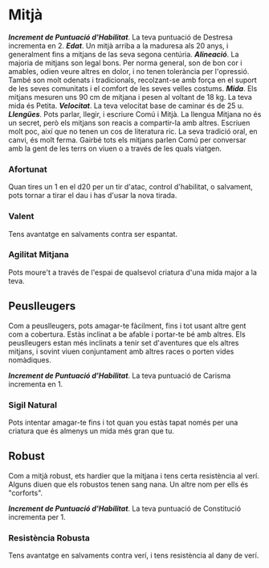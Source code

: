 # Mitjà

***Increment de Puntuació d'Habilitat***. La teva puntuació de Destresa incrementa en 2.
***Edat***. Un mitjà arriba a la maduresa als 20 anys, i generalment fins a mitjans de las seva segona centúria.
***Alineació***. La majoria de mitjans son legal bons. Per norma general, son de bon cor i amables, odien veure altres en dolor, i no tenen tolerància per l'opressió. També son molt odenats i tradicionals, recolzant-se amb força en el suport de les seves comunitats i el comfort de les seves velles costums.
***Mida***. Els mitjans mesuren uns 90 cm de mitjana i pesen al voltant de 18 kg. La teva mida és Petita.
***Velocitat***. La teva velocitat base de caminar és de 25 u.
***Llengües***. Pots parlar, llegir, i escriure Comú i Mitjà. La llengua Mitjana no és un secret, però els mitjans son reacis a compartir-la amb altres. Escriuen molt poc, així que no tenen un cos de literatura ric. La seva tradició oral, en canvi, és molt ferma. Gairbé tots els mitjans parlen Comú per conversar amb la gent de les terrs on viuen o a través de les quals viatgen.

### Afortunat
Quan tires un 1 en el d20 per un tir d'atac, control d'habilitat, o salvament, pots tornar a tirar el dau i has d'usar la nova tirada.
### Valent
Tens avantatge en salvaments contra ser espantat.
### Agilitat Mitjana
Pots moure't a través de l'espai de qualsevol criatura d'una mida major a la teva.


## Peuslleugers
Com a peuslleugers, pots amagar-te fàcilment, fins i tot usant altre gent com a cobertura. Estàs inclinat a be afable i portar-te bé amb altres.
Els peuslleugers estan més inclinats a tenir set d'aventures que els altres mitjans, i sovint viuen conjuntament amb altres races o porten vides nomàdiques.

***Increment de Puntuació d'Habilitat***. La teva puntuació de Carisma incrementa en 1.

### Sigil Natural
Pots intentar amagar-te fins i tot quan you estàs tapat només per una criatura que és almenys un mida més gran que tu.


## Robust
Com a mitjà robust, ets hardier que la mitjana i tens certa resistència al verí. Alguns diuen que els robustos tenen sang nana. Un altre nom per ells és "corforts".

***Increment de Puntuació d'Habilitat***. La teva puntuació de Constitució incrementa per 1.

### Resistència Robusta
Tens avantatge en salvaments contra verí, i tens resistència al dany de verí.

